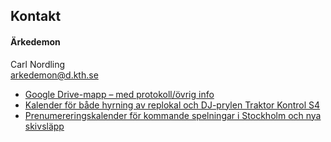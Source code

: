 ## Kontakt

#### Ärkedemon  
Carl Nordling  
[arkedemon@d.kth.se](mailto:arkedemon@d.kth.se)



- [Google Drive-mapp – med protokoll/övrig info](https://goo.gl/LX7Xty)
- [Kalender för både hyrning av replokal och DJ-prylen Traktor Kontrol S4](https://goo.gl/UqXUol)
- [Prenumereringskalender för kommande spelningar i Stockholm och nya skivsläpp](https://www.google.com/calendar/ical/1hirmrti2dm88gmvklfqfbt3lc%40group.calendar.google.com/public/basic.ics)

